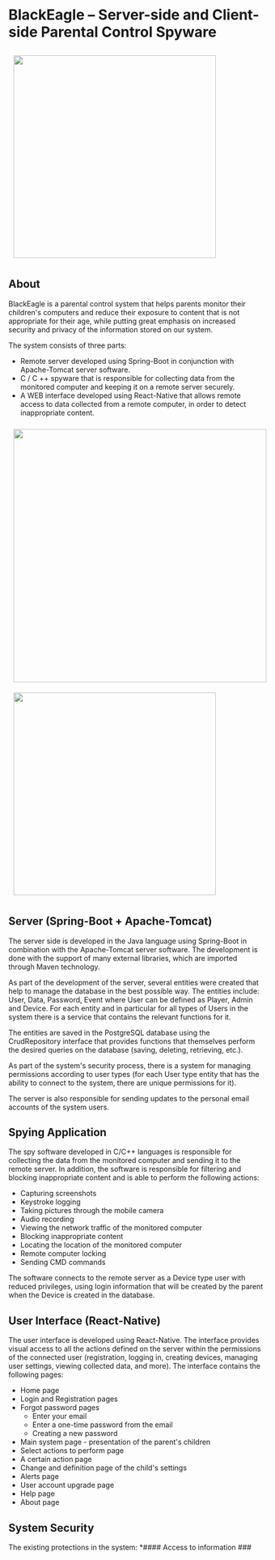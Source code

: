 # BlackEagle – Server-side and Client-side Parental Control Spyware
<img src="https://i.ibb.co/rwB4fLv/be-logo.png" width="400" hspace="10" vspace="10">

## About
BlackEagle is a parental control system that helps parents monitor their children's computers and reduce their exposure to content that is not appropriate for their age, while putting great emphasis on increased security and privacy of the information stored on our system.

The system consists of three parts:
* Remote server developed using Spring-Boot in conjunction with Apache-Tomcat server software.
* C / C ++ spyware that is responsible for collecting data from the monitored computer and keeping it on a remote server securely.
* A WEB interface developed using React-Native that allows remote access to data collected from a remote computer, in order to detect inappropriate content.

<img src="https://i.ibb.co/HPGZ7qt/block-diagram.png" width="500" hspace="10" vspace="10"><img src="https://i.ibb.co/Yt9ryKD/Client-server-architecture.jpg" width="400" hspace="10" vspace="10">


## Server (Spring-Boot + Apache-Tomcat)
The server side is developed in the Java language using Spring-Boot in combination with the Apache-Tomcat server software. The development is done with the support of many external libraries, which are imported through Maven technology.

As part of the development of the server, several entities were created that help to manage the database in the best possible way. The entities include: User, Data, Password, Event where User can be defined as Player, Admin and Device. For each entity and in particular for all types of Users in the system there is a service that contains the relevant functions for it.

The entities are saved in the PostgreSQL database using the CrudRepository interface that provides functions that themselves perform the desired queries on the database (saving, deleting, retrieving, etc.).

As part of the system's security process, there is a system for managing permissions according to user types (for each User type entity that has the ability to connect to the system, there are unique permissions for it).

The server is also responsible for sending updates to the personal email accounts of the system users.

## Spying Application
The spy software developed in C/C++ languages is responsible for collecting the data from the monitored computer and sending it to the remote server. In addition, the software is responsible for filtering and blocking inappropriate content and is able to perform the following actions:
* Capturing screenshots
* Keystroke logging
* Taking pictures through the mobile camera
* Audio recording
* Viewing the network traffic of the monitored computer
* Blocking inappropriate content
* Locating the location of the monitored computer
* Remote computer locking
* Sending CMD commands

The software connects to the remote server as a Device type user with reduced privileges, using login information that will be created by the parent when the Device is created in the database.

## User Interface (React-Native)
The user interface is developed using React-Native. The interface provides visual access to all the actions defined on the server within the permissions of the connected user (registration, logging in, creating devices, managing user settings, viewing collected data, and more).
The interface contains the following pages:
* Home page
* Login and Registration pages
* Forgot password pages
    * Enter your email
    * Enter a one-time password from the email
    * Creating a new password
* Main system page - presentation of the parent's children
* Select actions to perform page
* A certain action page
* Change and definition page of the child's settings
* Alerts page
* User account upgrade page
* Help page
* About page

## System Security
The existing protections in the system:
*#### Access to information ###

